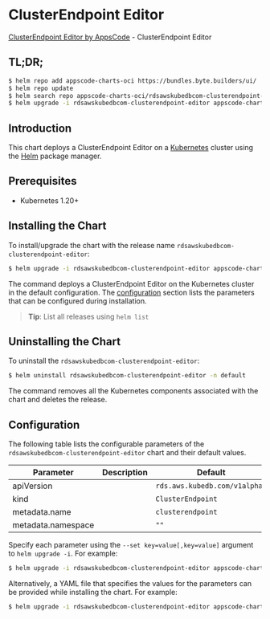 # ClusterEndpoint Editor

[ClusterEndpoint Editor by AppsCode](https://appscode.com) - ClusterEndpoint Editor

## TL;DR;

```bash
$ helm repo add appscode-charts-oci https://bundles.byte.builders/ui/
$ helm repo update
$ helm search repo appscode-charts-oci/rdsawskubedbcom-clusterendpoint-editor --version=v0.5.0
$ helm upgrade -i rdsawskubedbcom-clusterendpoint-editor appscode-charts-oci/rdsawskubedbcom-clusterendpoint-editor -n default --create-namespace --version=v0.5.0
```

## Introduction

This chart deploys a ClusterEndpoint Editor on a [Kubernetes](http://kubernetes.io) cluster using the [Helm](https://helm.sh) package manager.

## Prerequisites

- Kubernetes 1.20+

## Installing the Chart

To install/upgrade the chart with the release name `rdsawskubedbcom-clusterendpoint-editor`:

```bash
$ helm upgrade -i rdsawskubedbcom-clusterendpoint-editor appscode-charts-oci/rdsawskubedbcom-clusterendpoint-editor -n default --create-namespace --version=v0.5.0
```

The command deploys a ClusterEndpoint Editor on the Kubernetes cluster in the default configuration. The [configuration](#configuration) section lists the parameters that can be configured during installation.

> **Tip**: List all releases using `helm list`

## Uninstalling the Chart

To uninstall the `rdsawskubedbcom-clusterendpoint-editor`:

```bash
$ helm uninstall rdsawskubedbcom-clusterendpoint-editor -n default
```

The command removes all the Kubernetes components associated with the chart and deletes the release.

## Configuration

The following table lists the configurable parameters of the `rdsawskubedbcom-clusterendpoint-editor` chart and their default values.

|     Parameter      | Description |                 Default                  |
|--------------------|-------------|------------------------------------------|
| apiVersion         |             | <code>rds.aws.kubedb.com/v1alpha1</code> |
| kind               |             | <code>ClusterEndpoint</code>             |
| metadata.name      |             | <code>clusterendpoint</code>             |
| metadata.namespace |             | <code>""</code>                          |


Specify each parameter using the `--set key=value[,key=value]` argument to `helm upgrade -i`. For example:

```bash
$ helm upgrade -i rdsawskubedbcom-clusterendpoint-editor appscode-charts-oci/rdsawskubedbcom-clusterendpoint-editor -n default --create-namespace --version=v0.5.0 --set apiVersion=rds.aws.kubedb.com/v1alpha1
```

Alternatively, a YAML file that specifies the values for the parameters can be provided while
installing the chart. For example:

```bash
$ helm upgrade -i rdsawskubedbcom-clusterendpoint-editor appscode-charts-oci/rdsawskubedbcom-clusterendpoint-editor -n default --create-namespace --version=v0.5.0 --values values.yaml
```
